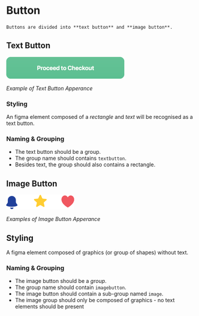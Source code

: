 # Button

```note
Buttons are divided into **text button** and **image button**.
```

## Text Button
![text button example images](https://github.com/ImagineThisNHS/ImagineThisNHS.github.io/blob/master/guidelines/assets/button/text%20button.png?raw=true)

_Example of Text Button Apperance_


### Styling
An figma element composed of a _rectangle_ and _text_ will be recognised as a text button.

### Naming & Grouping
* The text button should be a group.
* The group name should contains `textbutton`.
* Besides text, the group should also contains a rectangle.


## Image Button
![image button examples images](https://github.com/ImagineThisNHS/ImagineThisNHS.github.io/blob/master/guidelines/assets/button/image%20button.png?raw=true)

_Examples of Image Button Apperance_

## Styling
A figma element composed of graphics (or group of shapes) without text.

### Naming & Grouping
* The image button should be a _group_.
* The group name should contain `imagebutton`.
* The image button should contain a sub-group named `image`.
* The image group should only be composed of graphics - no text elements should be present
